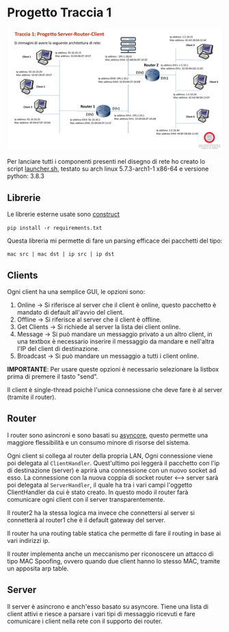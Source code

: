 # Progetto Traccia 1

![](./design.png)

Per lanciare tutti i componenti presenti nel disegno di rete ho creato lo script
[launcher.sh](./launcher.sh), testato su arch linux 5.7.3-arch1-1 x86-64 e versione
python: 3.8.3

## Librerie

Le librerie esterne usate sono [construct](https://pypi.org/project/construct/)

`pip install -r requirements.txt`

Questa libreria mi permette di fare un parsing efficace dei pacchetti del tipo:

```
mac src | mac dst | ip src | ip dst
```

## Clients

Ogni client ha una semplice GUI, le opzioni sono:

1. Online -> Si riferisce al server che il client è online, questo pacchetto è mandato di default all'avvio del client.
2. Offline -> Si riferisce al server che il client è offline.
3. Get Clients -> Si richiede al server la lista dei client online.
4. Message -> Si può mandare un messaggio privato a un altro client, in una textbox è necessario inserire il messaggio da mandare e nell'altra l'IP del client di destinazione.
5. Broadcast -> Si può mandare un messaggio a tutti i client online.

**IMPORTANTE**: Per usare queste opzioni è necessario selezionare la listbox prima di premere il tasto "send".

Il client è single-thread poichè l'unica connessione che deve fare è al server (tramite il router).

## Router

I router sono asincroni e sono basati su [asyncore](https://docs.python.org/3/library/asyncore.html),
questo permette una maggiore flessibilità e un consumo minore di risorse del sistema.

Ogni client si collega al router della propria LAN, Ogni connessione viene poi delegata al `ClientHandler`.
Quest'ultimo poi leggerà il pacchetto con l'ip di destinazione (server) e aprirà una connessione con un nuovo socket ad esso.
La connessione con la nuova coppia di socket router <--> server sarà poi delegata al `ServerHandler`,
il quale ha tra i vari campi l'oggetto ClientHandler da cui è stato creato.
In questo modo il router farà comunicare ogni client con il server transparentemente.

Il router2 ha la stessa logica ma invece che connettersi al server si connetterà
al router1 che è il default gateway del server.

Il router ha una routing table statica che permette di fare il routing in base ai
vari indirizzi ip.

Il router implementa anche un meccanismo per riconoscere un attacco di tipo MAC Spoofing,
ovvero quando due client hanno lo stesso MAC, tramite un apposita arp table.

## Server

Il server è asincrono e anch'esso basato su asyncore. Tiene una lista di client attivi e riesce
a parsare i vari tipi di messaggio ricevuti e fare comunicare i client nella rete
con il supporto dei router.

